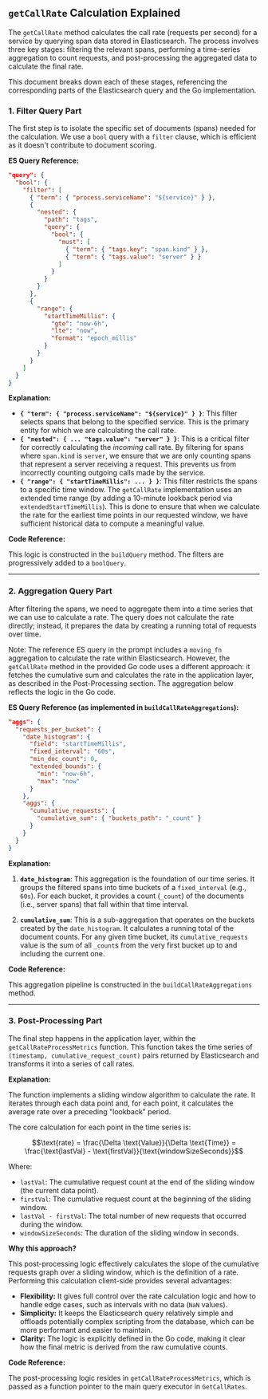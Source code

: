 ## `getCallRate` Calculation Explained

The `getCallRate` method calculates the call rate (requests per second) for a service by querying span data stored in Elasticsearch. The process involves three key stages: filtering the relevant spans, performing a time-series aggregation to count requests, and post-processing the aggregated data to calculate the final rate.

This document breaks down each of these stages, referencing the corresponding parts of the Elasticsearch query and the Go implementation.

### 1\. Filter Query Part

The first step is to isolate the specific set of documents (spans) needed for the calculation. We use a `bool` query with a `filter` clause, which is efficient as it doesn't contribute to document scoring.

**ES Query Reference:**

```json
"query": {
  "bool": {
    "filter": [
      { "term": { "process.serviceName": "${service}" } },
      {
        "nested": {
          "path": "tags",
          "query": {
            "bool": {
              "must": [
                { "term": { "tags.key": "span.kind" } },
                { "term": { "tags.value": "server" } }
              ]
            }
          }
        }
      },
      {
        "range": {
          "startTimeMillis": {
            "gte": "now-6h",
            "lte": "now",
            "format": "epoch_millis"
          }
        }
      }
    ]
  }
}
```

**Explanation:**

* **`{ "term": { "process.serviceName": "${service}" } }`**: This filter selects spans that belong to the specified service. This is the primary entity for which we are calculating the call rate.
* **`{ "nested": { ... "tags.value": "server" } }`**: This is a critical filter for correctly calculating the *incoming* call rate. By filtering for spans where `span.kind` is `server`, we ensure that we are only counting spans that represent a server receiving a request. This prevents us from incorrectly counting outgoing calls made by the service.
* **`{ "range": { "startTimeMillis": ... } }`**: This filter restricts the spans to a specific time window. The `getCallRate` implementation uses an extended time range (by adding a 10-minute lookback period via `extendedStartTimeMillis`). This is done to ensure that when we calculate the rate for the earliest time points in our requested window, we have sufficient historical data to compute a meaningful value.

**Code Reference:**

This logic is constructed in the `buildQuery` method. The filters are progressively added to a `boolQuery`.

-----

### 2\. Aggregation Query Part

After filtering the spans, we need to aggregate them into a time series that we can use to calculate a rate. The query does not calculate the rate directly; instead, it prepares the data by creating a running total of requests over time.

Note: The reference ES query in the prompt includes a `moving_fn` aggregation to calculate the rate within Elasticsearch. However, the `getCallRate` method in the provided Go code uses a different approach: it fetches the cumulative sum and calculates the rate in the application layer, as described in the Post-Processing section. The aggregation below reflects the logic in the Go code.

**ES Query Reference (as implemented in `buildCallRateAggregations`):**

```json
"aggs": {
  "requests_per_bucket": {
    "date_histogram": {
      "field": "startTimeMillis",
      "fixed_interval": "60s",
      "min_doc_count": 0,
      "extended_bounds": {
        "min": "now-6h",
        "max": "now"
      }
    },
    "aggs": {
      "cumulative_requests": {
        "cumulative_sum": { "buckets_path": "_count" }
      }
    }
  }
}
```

**Explanation:**

1.  **`date_histogram`**: This aggregation is the foundation of our time series. It groups the filtered spans into time buckets of a `fixed_interval` (e.g., `60s`). For each bucket, it provides a count (`_count`) of the documents (i.e., server spans) that fall within that time interval.

2.  **`cumulative_sum`**: This is a sub-aggregation that operates on the buckets created by the `date_histogram`. It calculates a running total of the document counts. For any given time bucket, its `cumulative_requests` value is the sum of all `_count`s from the very first bucket up to and including the current one.

**Code Reference:**

This aggregation pipeline is constructed in the `buildCallRateAggregations` method.

-----

### 3\. Post-Processing Part

The final step happens in the application layer, within the `getCallRateProcessMetrics` function. This function takes the time series of `(timestamp, cumulative_request_count)` pairs returned by Elasticsearch and transforms it into a series of call rates.

**Explanation:**

The function implements a sliding window algorithm to calculate the rate. It iterates through each data point and, for each point, it calculates the average rate over a preceding "lookback" period.

The core calculation for each point in the time series is:

$$\text{rate} = \frac{\Delta \text{Value}}{\Delta \text{Time}} = \frac{\text{lastVal} - \text{firstVal}}{\text{windowSizeSeconds}}$$

Where:

* `lastVal`: The cumulative request count at the end of the sliding window (the current data point).
* `firstVal`: The cumulative request count at the beginning of the sliding window.
* `lastVal - firstVal`: The total number of new requests that occurred during the window.
* `windowSizeSeconds`: The duration of the sliding window in seconds.

**Why this approach?**

This post-processing logic effectively calculates the slope of the cumulative requests graph over a sliding window, which is the definition of a rate. Performing this calculation client-side provides several advantages:

* **Flexibility:** It gives full control over the rate calculation logic and how to handle edge cases, such as intervals with no data (`NaN` values).
* **Simplicity:** It keeps the Elasticsearch query relatively simple and offloads potentially complex scripting from the database, which can be more performant and easier to maintain.
* **Clarity:** The logic is explicitly defined in the Go code, making it clear how the final metric is derived from the raw cumulative counts.

**Code Reference:**

The post-processing logic resides in `getCallRateProcessMetrics`, which is passed as a function pointer to the main query executor in `GetCallRates`.
